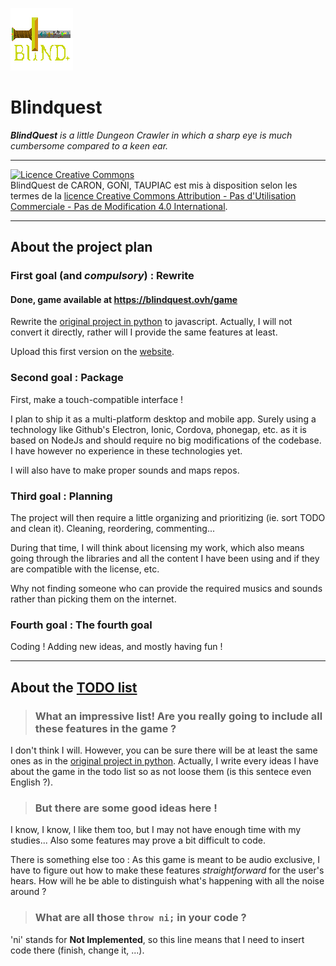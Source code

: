 ![BlindQuest](./misc/imgs/logo_small.png)

Blindquest
==========

***BlindQuest** is a little Dungeon Crawler in which a sharp eye is much cumbersome compared to a keen ear.*

----------------------------

<a rel="license" href="http://creativecommons.org/licenses/by-nc-nd/4.0/"><img alt="Licence Creative Commons" style="border-width:0" src="https://i.creativecommons.org/l/by-nc-nd/4.0/88x31.png" /></a><br /><span xmlns:dct="http://purl.org/dc/terms/" property="dct:title">BlindQuest</span> de <span xmlns:cc="http://creativecommons.org/ns#" property="cc:attributionName">CARON, GOÑI, TAUPIAC</span> est mis à disposition selon les termes de la <a rel="license" href="http://creativecommons.org/licenses/by-nc-nd/4.0/">licence Creative Commons Attribution - Pas d&#39;Utilisation Commerciale - Pas de Modification 4.0 International</a>.

----------------------------

About the project plan
----------------------

### First goal (and *compulsory*) : Rewrite

#### Done, game available at https://blindquest.ovh/game

Rewrite the [original project in python](https://github.com/guydunigo/BlindQuest) to javascript. Actually, I will not convert it directly, rather will I provide the same features at least.

Upload this first version on the [website](https://blindquest.ovh).

### Second goal : Package

First, make a touch-compatible interface !

I plan to ship it as a multi-platform desktop and mobile app. Surely using a technology like Github's Electron, Ionic, Cordova, phonegap, etc. as it is based on NodeJs and should require no big modifications of the codebase. I have however no experience in these technologies yet.

I will also have to make proper sounds and maps repos.

### Third goal : Planning

The project will then require a little organizing and prioritizing (ie. sort TODO and clean it). Cleaning, reordering, commenting...

During that time, I will think about licensing my work, which also means going through the libraries and all the content I have been using and if they are compatible with the license, etc.

Why not finding someone who can provide the required musics and sounds rather than picking them on the internet.

### Fourth goal : The fourth goal

Coding ! Adding new ideas, and mostly having fun !

----------------------------

About the [TODO list](https://github.com/guydunigo/BlindQuest_Js/blob/master/TODO.md)
-------------------------------------------------------------------------------------

> ### What an impressive list! Are you really going to include all these features in the game ? 


I don't think I will. However, you can be sure there will be at least the same ones as in the [original project in python](https://github.com/guydunigo/BlindQuest). Actually, I write every ideas I have about the game in the todo list so as not loose them (is this sentece even English ?). 

> ### But there are some good ideas here ! 


I know, I know, I like them too, but I may not have enough time with my studies... Also some features may prove a bit difficult to code. 

There is something else too : As this game is meant to be audio exclusive, I have to figure out how to make these features *straightforward* for the user's hears. How will he be able to distinguish what's happening with all the noise around ?

> ### What are all those `throw ni;` in your code ?


'ni' stands for **Not Implemented**, so this line means that I need to insert code there (finish, change it, ...).
